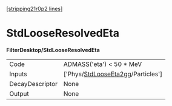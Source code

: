 [[stripping21r0p2 lines]](./stripping21r0p2-index)

# StdLooseResolvedEta

**FilterDesktop/StdLooseResolvedEta**

|                 |                                                                                         |
|-----------------|-----------------------------------------------------------------------------------------|
| Code            | ADMASS('eta') \< 50 \* MeV                                                              |
| Inputs          | ['Phys/[StdLooseEta2gg](./stripping21r0p2-commonparticles-stdlooseeta2gg)/Particles'] |
| DecayDescriptor | None                                                                                    |
| Output          | None                                                                                    |
